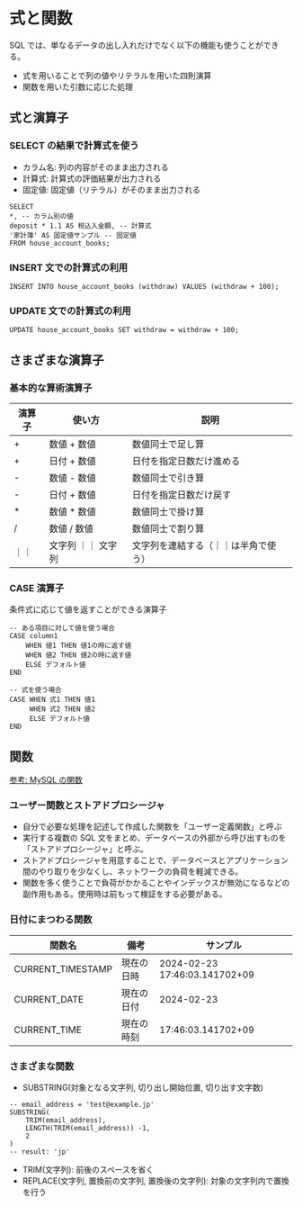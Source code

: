 # 式と関数

SQL では、単なるデータの出し入れだけでなく以下の機能も使うことができる。

- 式を用いることで列の値やリテラルを用いた四則演算
- 関数を用いた引数に応じた処理

## 式と演算子

### SELECT の結果で計算式を使う

- カラム名: 列の内容がそのまま出力される
- 計算式: 計算式の評価結果が出力される
- 固定値: 固定値（リテラル）がそのまま出力される

```
SELECT
*, -- カラム別の値
deposit * 1.1 AS 税込入金額, -- 計算式
'家計簿' AS 固定値サンプル -- 固定値
FROM house_account_books;
```

### INSERT 文での計算式の利用

```
INSERT INTO house_account_books (withdraw) VALUES (withdraw + 100);
```

### UPDATE 文での計算式の利用

```
UPDATE house_account_books SET withdraw = withdraw + 100;
```

## さまざまな演算子

### 基本的な算術演算子

| 演算子 | 使い方             | 説明                                 |
| ------ | ------------------ | ------------------------------------ |
| +      | 数値 + 数値        | 数値同士で足し算                     |
| +      | 日付 + 数値        | 日付を指定日数だけ進める             |
| -      | 数値 - 数値        | 数値同士で引き算                     |
| -      | 日付 + 数値        | 日付を指定日数だけ戻す               |
| \*     | 数値 \* 数値       | 数値同士で掛け算                     |
| /      | 数値 / 数値        | 数値同士で割り算                     |
| ｜｜   | 文字列 ｜｜ 文字列 | 文字列を連結する（｜｜は半角で使う） |

### CASE 演算子

条件式に応じて値を返すことができる演算子

```
-- ある項目に対して値を使う場合
CASE column1
    WHEN 値1 THEN 値1の時に返す値
    WHEN 値2 THEN 値2の時に返す値
    ELSE デフォルト値
END

-- 式を使う場合
CASE WHEN 式1 THEN 値1
     WHEN 式2 THEN 値2
     ELSE デフォルト値
END
```

## 関数

[参考: MySQL の関数](https://dev.mysql.com/doc/refman/8.0/ja/functions.html)

### ユーザー関数とストアドプロシージャ

- 自分で必要な処理を記述して作成した関数を「ユーザー定義関数」と呼ぶ
- 実行する複数の SQL 文をまとめ、データベースの外部から呼び出すものを「ストアドプロシージャ」と呼ぶ。
- ストアドプロシージャを用意することで、データベースとアプリケーション間のやり取りを少なくし、ネットワークの負荷を軽減できる。
- 関数を多く使うことで負荷がかかることやインデックスが無効になるなどの副作用もある。使用時は前もって検証をする必要がある。

### 日付にまつわる関数

| 関数名            | 備考       | サンプル                      |
| ----------------- | ---------- | ----------------------------- |
| CURRENT_TIMESTAMP | 現在の日時 | 2024-02-23 17:46:03.141702+09 |
| CURRENT_DATE      | 現在の日付 | 2024-02-23                    |
| CURRENT_TIME      | 現在の時刻 | 17:46:03.141702+09            |

### さまざまな関数

- SUBSTRING(対象となる文字列, 切り出し開始位置, 切り出す文字数)

```
-- email_address = 'test@example.jp'
SUBSTRING(
    TRIM(email_address),
    LENGTH(TRIM(email_address)) -1,
    2
)
-- result: 'jp'
```

- TRIM(文字列): 前後のスペースを省く
- REPLACE(文字列, 置換前の文字列, 置換後の文字列): 対象の文字列内で置換を行う
